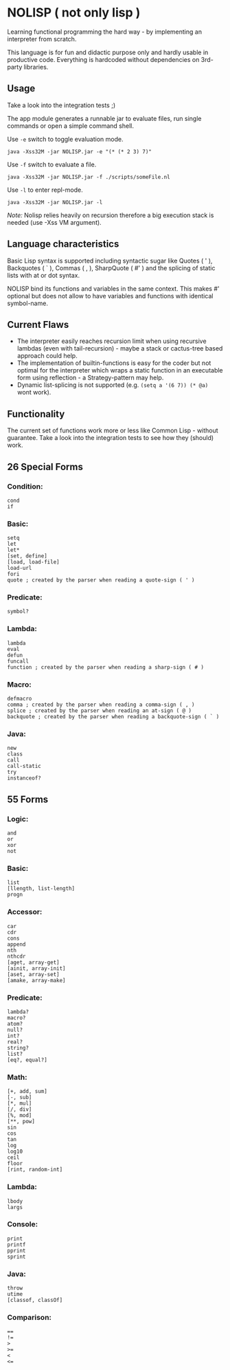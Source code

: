 # NOLISP ( not only lisp )

Learning functional programming the hard way - by implementing an interpreter from scratch.

This language is for fun and didactic purpose only and hardly usable in productive code. Everything is hardcoded without dependencies on 3rd-party libraries.

## Usage

Take a look into the integration tests ;)

The app module generates a runnable jar to evaluate files, run single commands or open a simple command shell.

Use `-e` switch to toggle evaluation mode.

    java -Xss32M -jar NOLISP.jar -e "(* (* 2 3) 7)"

Use `-f` switch to evaluate a file.

    java -Xss32M -jar NOLISP.jar -f ./scripts/someFile.nl

Use `-l` to enter repl-mode.

    java -Xss32M -jar NOLISP.jar -l

*Note:* Nolisp relies heavily on recursion therefore a big execution stack is needed (use -Xss VM argument).

## Language characteristics

Basic Lisp syntax is supported including syntactic sugar like Quotes ( ' ), Backquotes ( \` ), Commas ( , ), SharpQuote ( #' ) and the splicing of static lists with at or dot syntax.

NOLISP bind its functions and variables in the same context. This makes #' optional but does not allow to have variables and functions with identical symbol-name.

## Current Flaws

+ The interpreter easily reaches recursion limit when using recursive lambdas (even with tail-recursion) - maybe a stack or cactus-tree based approach could help.
+ The implementation of builtin-functions is easy for the coder but not optimal for the interpreter which wraps a static function in an executable form using reflection - a Strategy-pattern may help.
+ Dynamic list-splicing is not supported (e.g. `(setq a '(6 7)) (* @a)` wont work).

## Functionality

The current set of functions work more or less like Common Lisp - without guarantee. Take a look into the integration tests to see how they (should) work.

## 26 Special Forms

### Condition:
	cond
	if

### Basic:
	setq
	let
	let*
	[set, define]
	[load, load-file]
	load-url
	fori
	quote ; created by the parser when reading a quote-sign ( ' )

### Predicate:
	symbol?

### Lambda:
	lambda
	eval
	defun
	funcall
	function ; created by the parser when reading a sharp-sign ( # )

### Macro:
	defmacro
	comma ; created by the parser when reading a comma-sign ( , )
	splice ; created by the parser when reading an at-sign ( @ )
	backquote ; created by the parser when reading a backquote-sign ( ` )

### Java:
	new
	class
	call
	call-static
	try
	instanceof?

## 55 Forms

### Logic:
	and
	or
	xor
	not

### Basic:
	list
	[llength, list-length]
	progn

### Accessor:
	car
	cdr
	cons
	append
	nth
	nthcdr
	[aget, array-get]
	[ainit, array-init]
	[aset, array-set]
	[amake, array-make]

### Predicate:
	lambda?
	macro?
	atom?
	null?
	int?
	real?
	string?
	list?
	[eq?, equal?]

### Math:
	[+, add, sum]
	[-, sub]
	[*, mul]
	[/, div]
	[%, mod]
	[**, pow]
	sin
	cos
	tan
	log
	log10
	ceil
	floor
	[rint, random-int]

### Lambda:
	lbody
	largs

### Console:
	print
	printf
	pprint
	sprint

### Java:
	throw
	utime
	[classof, classOf]

### Comparison:
	==
	!=
	>
	>=
	<
	<=

